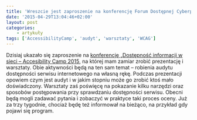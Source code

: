 ```yaml
---
title: 'Wreszcie jest zaproszenie na konferencję Forum Dostępnej Cyberprzestrzeni'
date: '2015-04-29T13:04:46+02:00'
layout: post
categories:
    - artykuły
tags: ['AccessibilityCamp', 'audyt', 'warsztaty', 'WCAG']
---
```


Dzisiaj ukazało się zaproszenie na [konferencję „Dostępność informacji w sieci – <span lang="en">Accesibility Camp 2015</span>](http://www.fdc.org.pl/konferencja-dostepnosc-informacji-sieci-accesibility-camp-2015/), na której mam zamiar zrobić prezentację i warsztaty. Obie aktywności będą na ten sam temat – robienia audytu dostępności serwisu internetowego na własną rękę. Podczas prezentacji opowiem czym jest audyt i w jakim stopniu może go zrobić ktoś mało doświadczony. Warsztaty zaś poświęcę na pokazanie kilku narzędzi oraz sposobów postępowania przy sprawdzaniu dostępności serwisu. Obecni będą mogli zadawać pytania i zobaczyć w praktyce taki proces oceny. Już za trzy tygodnie, chociaż będę też informował na bieżąco, na przykład gdy pojawi się program.
